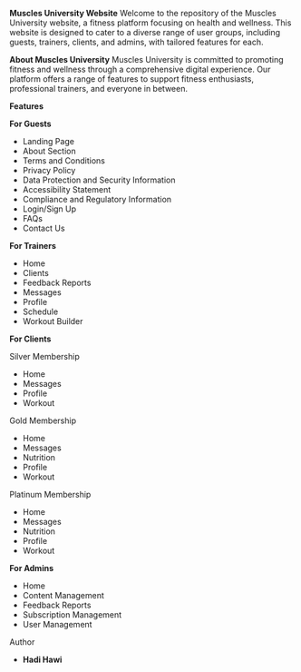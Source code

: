 **Muscles University Website**
Welcome to the repository of the Muscles University website, a fitness platform focusing on health and wellness. This website is designed to cater to a diverse range of user groups, including guests, trainers, clients, and admins, with tailored features for each.

**About Muscles University**
Muscles University is committed to promoting fitness and wellness through a comprehensive digital experience. Our platform offers a range of features to support fitness enthusiasts, professional trainers, and everyone in between.

**Features**

**For Guests**
- Landing Page
- About Section
- Terms and Conditions
- Privacy Policy
- Data Protection and Security Information
- Accessibility Statement
- Compliance and Regulatory Information
- Login/Sign Up
- FAQs
- Contact Us

**For Trainers**
- Home
- Clients
- Feedback Reports
- Messages
- Profile
- Schedule
- Workout Builder

**For Clients**

Silver Membership
- Home
- Messages
- Profile
- Workout

Gold Membership
- Home
- Messages
- Nutrition
- Profile
- Workout

Platinum Membership
- Home
- Messages
- Nutrition
- Profile
- Workout
      
**For Admins**
- Home
- Content Management
- Feedback Reports
- Subscription Management
- User Management

Author
- **Hadi Hawi** 

